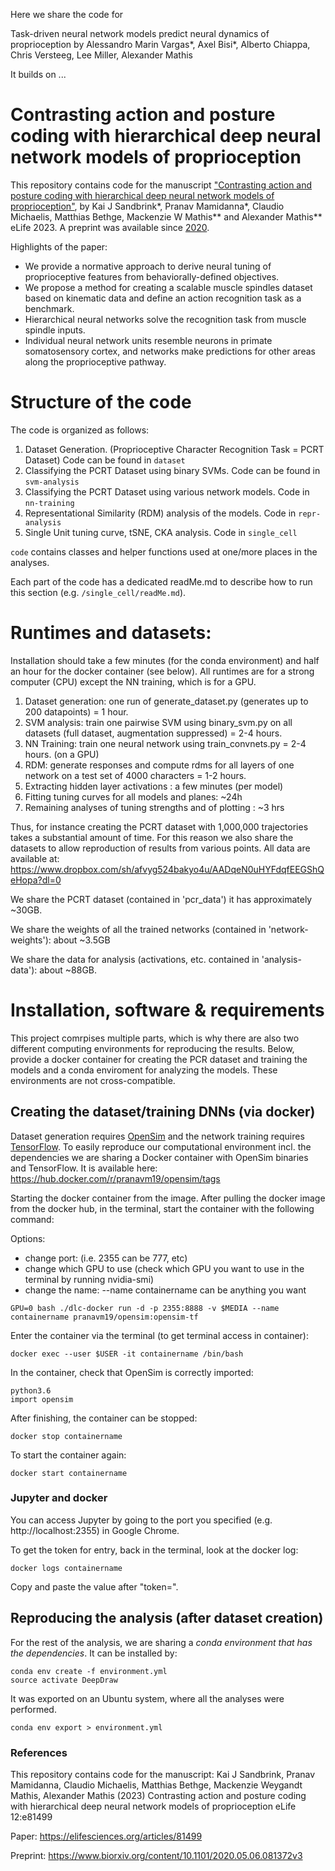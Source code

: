 Here we share the code for 

Task-driven neural network models predict neural dynamics of proprioception
by Alessandro Marin Vargas*, Axel Bisi*, Alberto Chiappa, Chris Versteeg, Lee Miller,  Alexander Mathis

It builds on ...


# Contrasting action and posture coding with hierarchical deep neural network models of proprioception

This repository contains code for the manuscript ["Contrasting action and posture coding with hierarchical deep neural network models of proprioception"](https://elifesciences.org/articles/81499), by Kai J Sandbrink*, Pranav Mamidanna*, Claudio Michaelis, Matthias Bethge, Mackenzie W Mathis** and Alexander Mathis** eLife 2023. A preprint was available since [2020](https://www.biorxiv.org/content/10.1101/2020.05.06.081372v1).

Highlights of the paper:

- We provide a normative approach to derive neural tuning of proprioceptive features from behaviorally-defined objectives.
- We propose a method for creating a scalable muscle spindles dataset based on kinematic data and define an action recognition task as a benchmark.
- Hierarchical neural networks solve the recognition task from muscle spindle inputs.
- Individual neural network units resemble neurons in primate somatosensory cortex, and networks make predictions for other areas along the proprioceptive pathway.

# Structure of the code

The code is organized as follows:

1. Dataset Generation. (Proprioceptive Character Recognition Task = PCRT Dataset) Code can be found in `dataset`
2. Classifying the PCRT Dataset using binary SVMs. Code can be found in `svm-analysis`
3. Classifying the PCRT Dataset using various network models. Code in `nn-training`
4. Representational Similarity (RDM) analysis of the models. Code in `repr-analysis`
5. Single Unit tuning curve, tSNE, CKA analysis. Code in `single_cell`

`code` contains classes and helper functions used at one/more places in the analyses.

Each part of the code has a dedicated readMe.md to describe how to run this section (e.g. `/single_cell/readMe.md`).

# Runtimes and datasets:

Installation should take a few minutes (for the conda environment) and half an hour for the docker container (see below). All runtimes are for a strong computer (CPU) except the NN training, which is for a GPU.

1. Dataset generation: one run of generate_dataset.py (generates up to 200 datapoints) = 1 hour.
2. SVM analysis: train one pairwise SVM using binary_svm.py on all datasets (full dataset, augmentation suppressed) = 2-4 hours.
3. NN Training: train one neural network using train_convnets.py = 2-4 hours. (on a GPU)
4. RDM: generate responses and compute rdms for all layers of one network on a test set of 4000 characters = 1-2 hours.
5. Extracting hidden layer activations : a few minutes (per model)
6. Fitting tuning curves for all models and planes: ~24h
7. Remaining analyses of tuning strengths and of plotting : ~3 hrs

Thus, for instance creating the PCRT dataset with 1,000,000 trajectories takes a substantial amount of time. For this reason we also share the datasets to allow reproduction of results from various points. All data are available at:
https://www.dropbox.com/sh/afvyg524bakyo4u/AADqeN0uHYFdqfEEGShQeHopa?dl=0

We share the PCRT dataset (contained in 'pcr_data') it has approximately ~30GB.

We share the weights of all the trained networks (contained in 'network-weights'): about ~3.5GB

We share the data for analysis (activations, etc. contained in 'analysis-data'): about ~88GB.

# Installation, software & requirements

This project comrpises multiple parts, which is why there are also two different computing environments for reproducing the results. Below, provide a docker container for creating the PCR dataset and training the models and a conda enviroment for analyzing the models. These environments are not cross-compatible. 

## Creating the dataset/training DNNs (via docker)

Dataset generation requires [OpenSim](https://opensim.stanford.edu/) and the network training requires [TensorFlow](https://www.tensorflow.org/). To easily reproduce our computational environment incl. the dependencies we are sharing a Docker container with OpenSim binaries and TensorFlow. It is available here: https://hub.docker.com/r/pranavm19/opensim/tags

Starting the docker container from the image. After pulling the docker image from the docker hub, in the terminal, start the container with the following command:

Options:

* change port: (i.e. 2355 can be 777, etc)
* change which GPU to use (check which GPU you want to use in the terminal by running nvidia-smi)
* change the name: --name containername can be anything you want

```
GPU=0 bash ./dlc-docker run -d -p 2355:8888 -v $MEDIA --name containername pranavm19/opensim:opensim-tf
```

Enter the container via the terminal (to get terminal access in container):

```
docker exec --user $USER -it containername /bin/bash
```

In the container, check that OpenSim is correctly imported:

```
python3.6
import opensim
```

After finishing, the container can be stopped:

```
docker stop containername
```

To start the container again:

```
docker start containername
```

### Jupyter and docker

You can access Jupyter by going to the port you specified (e.g. http://localhost:2355) in Google Chrome. 

To get the token for entry, back in the terminal, look at the docker log:

```
docker logs containername 
```

Copy and paste the value after "token=". 


## Reproducing the analysis (after dataset creation) 

For the rest of the analysis, we are sharing a *conda environment that has the dependencies*. It can be installed by:

```
conda env create -f environment.yml
source activate DeepDraw
```

It was exported on an Ubuntu system, where all the analyses were performed.
```
conda env export > environment.yml
```
### References

This repository contains code for the manuscript: Kai J Sandbrink, Pranav Mamidanna, Claudio Michaelis, Matthias Bethge, Mackenzie Weygandt Mathis, Alexander Mathis (2023) Contrasting action and posture coding with hierarchical deep neural network models of proprioception eLife 12:e81499

Paper: https://elifesciences.org/articles/81499


Preprint: https://www.biorxiv.org/content/10.1101/2020.05.06.081372v3



